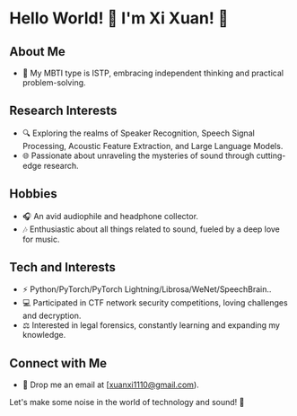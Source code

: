 # Hello World! 👋 I'm Xi Xuan! 🌈

## About Me
- 🧠 My MBTI type is ISTP, embracing independent thinking and practical problem-solving.

## Research Interests
- 🔍 Exploring the realms of Speaker Recognition, Speech Signal Processing, Acoustic Feature Extraction, and Large Language Models.
- 🌐 Passionate about unraveling the mysteries of sound through cutting-edge research.

## Hobbies
- 🎧 An avid audiophile and headphone collector.
- 🎶 Enthusiastic about all things related to sound, fueled by a deep love for music.

## Tech and Interests
- ⚡ Python/PyTorch/PyTorch Lightning/Librosa/WeNet/SpeechBrain..
- 💻 Participated in CTF network security competitions, loving challenges and decryption.
- ⚖️ Interested in legal forensics, constantly learning and expanding my knowledge.

## Connect with Me
- 📧 Drop me an email at [xuanxi1110@gmail.com).

Let's make some noise in the world of technology and sound! 🎉

